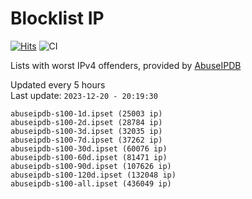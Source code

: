 # Blocklist IP

[![Hits](https://hits.seeyoufarm.com/api/count/incr/badge.svg?url=https%3A%2F%2Fgithub.com%2Fborestad%2Fblocklist-ip%2F&count_bg=%2379C83D&title_bg=%23555555&icon=&icon_color=%23E7E7E7&title=hits&edge_flat=false)](https://hits.seeyoufarm.com)  ![CI](https://img.shields.io/github/workflow/status/borestad/blocklist-ip/CI?style=flat-square)

Lists with worst IPv4 offenders, provided by [AbuseIPDB](https://www.abuseipdb.com/)

<!-- FOOTER-PLACEHOLDER -->
Updated every 5 hours<br>
Last update: `2023-12-20 - 20:19:30`
```
abuseipdb-s100-1d.ipset (25003 ip)
abuseipdb-s100-2d.ipset (28784 ip)
abuseipdb-s100-3d.ipset (32035 ip)
abuseipdb-s100-7d.ipset (37262 ip)
abuseipdb-s100-30d.ipset (60076 ip)
abuseipdb-s100-60d.ipset (81471 ip)
abuseipdb-s100-90d.ipset (107626 ip)
abuseipdb-s100-120d.ipset (132048 ip)
abuseipdb-s100-all.ipset (436049 ip)
```
